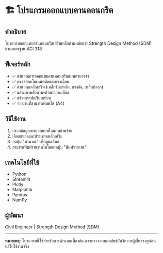 # 🏗️ โปรแกรมออกแบบคานคอนกรีต

## คำอธิบาย
โปรแกรมออกแบบคานคอนกรีตเสริมเหล็กตามหลักการ Strength Design Method (SDM) ตามมาตรฐาน ACI 318

## ฟีเจอร์หลัก
- ✅ คำนวณการออกแบบคานคอนกรีตแบบครบวงจร
- ✅ ตรวจสอบโมเมนต์ดัดและแรงเฉือน
- ✅ คำนวณเหล็กเสริม (เหล็กรับแรงดึง, แรงอัด, เหล็กปลอก)
- ✅ แสดงภาพตัดคานพร้อมรายละเอียด
- ✅ สร้างกราฟเปรียบเทียบ
- ✅ รายงานที่สามารถพิมพ์ได้ (A4)

## วิธีใช้งาน
1. กรอกข้อมูลการออกแบบในแถบด้านซ้าย
2. เลือกขนาดและประเภทเหล็กเสริม
3. กดปุ่ม "คำนวณ" เพื่อดูผลลัพธ์
4. สามารถพิมพ์รายงานได้โดยกดปุ่ม "พิมพ์รายงาน"

## เทคโนโลยีที่ใช้
- Python
- Streamlit
- Plotly
- Matplotlib
- Pandas
- NumPy

## ผู้พัฒนา
Civil Engineer | Strength Design Method (SDM)

---
**หมายเหตุ:** โปรแกรมนี้ใช้สำหรับการคำนวณเบื้องต้น ควรตรวจสอบผลลัพธ์กับวิศวกรผู้เชี่ยวชาญก่อนนำไปใช้งานจริง
